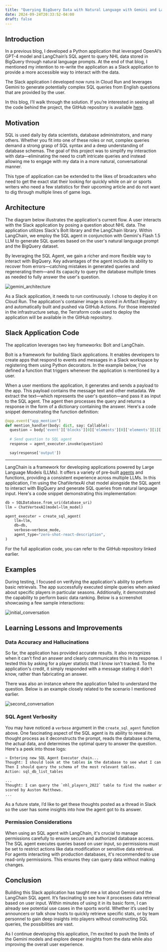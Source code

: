 ```yaml
---
title: "Querying BigQuery Data with Natural Language with Gemini and LangChain"
date: 2024-09-24T20:33:52-04:00
draft: false
---
```


## Introduction

In a previous blog, I developed a Python application that leveraged OpenAI’s GPT-4 model and LangChain’s SQL agent to query NHL data stored in BigQuery through natural language prompts. At the end of that blog, I mentioned my intention to re-write the application as a Slack application to provide a more accessible way to interact with the data.

The Slack application I developed now runs in Cloud Run and leverages Gemini to generate potentially complex SQL queries from English questions that are provided by the user.

In this blog, I’ll walk through the solution. If you’re interested in seeing all the code behind the project, the GitHub repository is available [here](https://github.com/jacobmammoliti/blog-artifacts/llm-gemini-bigquery).

## Motivation

SQL is used daily by data scientists, database administrators, and many others. Whether you fit into one of these roles or not, complex queries demand a strong grasp of SQL syntax and a deep understanding of database schemas. The goal of this project was to simplify my interaction with data—eliminating the need to craft intricate queries and instead allowing me to engage with my data in a more natural, conversational manner.

This type of application can be extended to the likes of broadcasters who need to get the exact stat their looking for quickly while on air or sports writers who need a few statistics for their upcoming article and do not want to dig through multiple lines of game logs.

## Architecture

The diagram below illustrates the application's current flow. A user interacts with the Slack application by posing a question about NHL data. The application utilizes Slack's Bolt library and the LangChain library. Within LangChain, we employ the SQL agent in conjunction with Gemini's Flash 1.5 LLM to generate SQL queries based on the user's natural language prompt and the BigQuery dataset.

By leveraging the SQL Agent, we gain a richer and more flexible way to interact with BigQuery. Key advantages of the agent include its ability to recover from errors—catching mistakes in generated queries and regenerating them—and its capacity to query the database multiple times as needed to fully answer the user's question.

![gemini_architecture](/images/llm-app-gemini-bigquery/slack_gemini.png)

As a Slack application, it needs to run continuously. I chose to deploy it on Cloud Run. The application's container image is stored in Artifact Registry and automatically built and pushed via GitHub Actions. For those interested in the infrastructure setup, the Terraform code used to deploy the application will be available in the GitHub repository.

## Slack Application Code

The application leverages two key frameworks: Bolt and LangChain.

Bolt is a framework for building Slack applications. It enables developers to create apps that respond to events and messages in a Slack workspace by registering them using Python decorators. In the example below, I've defined a function that triggers whenever the application is mentioned by a user.

When a user mentions the application, it generates and sends a payload to the app. This payload contains the message text and other metadata. We extract the text—which represents the user's question—and pass it as input to the SQL agent. The agent then processes the query and returns a response in the form of a dictionary containing the answer. Here's a code snippet demonstrating the function definition:

```python
@app.event("app_mention")
def mention_handler(body: dict, say: Callable):
  question = body['event']['blocks'][0]['elements'][0]['elements'][1]['text']
    
  # Send question to SQL agent
  response = agent_executer.invoke(question)

  say(response['output'])
```

---

LangChain is a framework for developing applications powered by Large Language Models (LLMs). It offers a variety of pre-built [agents](https://python.langchain.com/v0.1/docs/modules/agents/) and functions, providing a consistent experience across multiple LLMs. In this application, I'm using the ChatVertexAI chat model alongside the SQL agent to interact with BigQuery and generate SQL queries from natural language input. Here's a code snippet demonstrating this implementation:

```python
db = SQLDatabase.from_uri(database_uri)
llm = ChatVertexAI(model=llm_model)

agent_executer = create_sql_agent(
    llm=llm,
    db=db,
    verbose=verbose_mode,
    agent_type="zero-shot-react-description",
)
```

For the full application code, you can refer to the GitHub repository linked earlier.

## Examples

During testing, I focused on verifying the application's ability to perform basic retrievals. The app successfully executed simple queries when asked about specific players in particular seasons. Additionally, it demonstrated the capability to perform basic data ranking. Below is a screenshot showcasing a few sample interactions:

![initial_conversation](/images/llm-app-gemini-bigquery/conversation_01.png)

## Learning Lessons and Improvements

### Data Accuracy and Hallucinations

So far, the application has provided accurate results. It also recognizes when it can't find an answer and clearly communicates this in its response. I tested this by asking for a player statistic that I know isn't tracked. To the application's credit, it simply responded with a message stating it didn't know, rather than fabricating an answer.

There was also an instance where the application failed to understand the question. Below is an example closely related to the scenario I mentioned earlier.

![second_conversation](/images/llm-app-gemini-bigquery/conversation_02.png)

### SQL Agent Verbosity

You may have noticed a `verbose` argument in the `create_sql_agent` function above. One fascinating aspect of the SQL agent is its ability to reveal its thought process as it deconstructs the prompt, reads the database schema, the actual data, and determines the optimal query to answer the question. Here's a peek into those logs:

```python
> Entering new SQL Agent Executor chain...
Thought: I should look at the tables in the database to see what I can query.
Then I should query the schema of the most relevant tables.
Action: sql_db_list_tables

...
Thought: I can query the `nhl_players_2022` table to find the number of goals 
scored by Auston Matthews.
...
```

As a future state, I’d like to get these thoughts posted as a thread in Slack so the user has some insights into how the agent got to its answer.

### Permission Considerations

When using an SQL agent with LangChain, it's crucial to manage permissions carefully to ensure secure and authorized database access. The SQL agent executes queries based on user input, so permissions must be set to restrict actions like data modification or sensitive data retrieval. For agents interacting with production databases, it's recommended to use read-only permissions. This ensures they can query data without making changes.

## Conclusion

Building this Slack application has taught me a lot about Gemini and the LangChain SQL agent. It’s fascinating to see how it processes data retrieval based on user input. Within minutes of using it in its basic form, I can already see potential use cases in the sports world. Whether it’s used by announcers or talk show hosts to quickly retrieve specific stats, or by team personnel to gain deep insights into players without constructing SQL queries, the possibilities are vast.

As I continue developing this application, I’m excited to push the limits of the Gemini models and explore deeper insights from the data while also improving the overall user experience.
